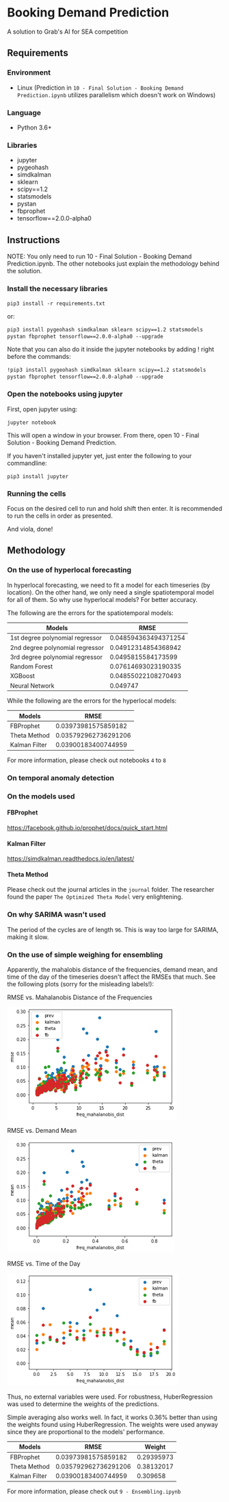 # Booking Demand Prediction
A solution to Grab's AI for SEA competition

## Requirements
### Environment
- Linux (Prediction in `10 - Final Solution - Booking Demand Prediction.ipynb` utilizes parallelism which doesn't work on Windows)
### Language
- Python 3.6+
### Libraries
- jupyter
- pygeohash
- simdkalman
- sklearn
- scipy==1.2
- statsmodels
- pystan
- fbprophet
- tensorflow==2.0.0-alpha0

## Instructions
NOTE: You only need to run 10 - Final Solution - Booking Demand Prediction.ipynb. The other notebooks just explain the methodology behind the solution.

### Install the necessary libraries
```{bash}
pip3 install -r requirements.txt
```
or:
```{bash}
pip3 install pygeohash simdkalman sklearn scipy==1.2 statsmodels pystan fbprophet tensorflow==2.0.0-alpha0 --upgrade
```
Note that you can also do it inside the jupyter notebooks by adding ! right before the commands:
```{bash}
!pip3 install pygeohash simdkalman sklearn scipy==1.2 statsmodels pystan fbprophet tensorflow==2.0.0-alpha0 --upgrade
```

### Open the notebooks using jupyter
First, open jupyter using:
```{bash}
jupyter notebook
```
This will open a window in your browser. From there, open 10 - Final Solution - Booking Demand Prediction.

If you haven't installed jupyter yet, just enter the following to your commandline:
```{bash}
pip3 install jupyter
```
### Running the cells
Focus on the desired cell to run and hold shift then enter. It is recommended to run the cells in order as presented.

And viola, done!

## Methodology
### On the use of hyperlocal forecasting
In hyperlocal forecasting, we need to fit a model for each timeseries (by location). On the other hand, we only need a single spatiotemporal model for all of them. So why use hyperlocal models? For better accuracy.

The following are the errors for the spatiotemporal models:

**Models** | **RMSE**
--- | ---
1st degree polynomial regressor | 0.048594363494371254
2nd degree polynomial regressor | 0.04912314854368942
3rd degree polynomial regressor | 0.0495815584173599
Random Forest | 0.07614693023190335
XGBoost | 0.04855022108270493
Neural Network | 0.049747

While the following are the errors for the hyperlocal models:

**Models** | **RMSE**
--- | ---
FBProphet | 0.03973981575859182
Theta Method | 0.035792962736291206
Kalman Filter | 0.03900183400744959

For more information, please check out notebooks `4` to `8`

### On temporal anomaly detection


### On the models used
#### FBProphet
https://facebook.github.io/prophet/docs/quick_start.html
#### Kalman Filter
https://simdkalman.readthedocs.io/en/latest/
#### Theta Method
Please check out the journal articles in the `journal` folder. The researcher found the paper `The Optimized Theta Model` very enlightening.

### On why SARIMA wasn't used
The period of the cycles are of length `96`. This is way too large for SARIMA, making it slow.

### On the use of simple weighing for ensembling
Apparently, the mahalobis distance of the frequencies, demand mean, and time of the day of the timeseries doesn't affect the RMSEs that much. See the following plots (sorry for the misleading labels!):

RMSE vs. Mahalanobis Distance of the Frequencies

![](rmse_vs_mahalanobis.png)

RMSE vs. Demand Mean

![](rmse_vs_demand_mean.png)

RMSE vs. Time of the Day

![](rmse_vs_time.png)

Thus, no external variables were used. For robustness, HuberRegression was used to determine the weights of the predictions.

Simple averaging also works well. In fact, it works 0.36% better than using the weights found using HuberRegression. The weights were used anyway since they are proportional to the models' performance.

**Models** | **RMSE** | **Weight**
--- | --- | ---
FBProphet | 0.03973981575859182 | 0.29395973
Theta Method | 0.035792962736291206 | 0.38132017
Kalman Filter | 0.03900183400744959 | 0.309658

For more information, please check out `9 - Ensembling.ipynb`
